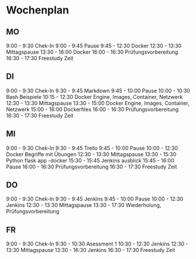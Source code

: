 # Wochenplan

## MO

9:00 - 9:30 Chek-In
9:00 - 9:45 Pause
9:45 - 12:30 Docker
12:30 - 13:30 Mittagspause
13:30 - 16:00 Docker
16:00 - 16:30 Prüfungsvorbereitung
16:30 - 17:30 Freestudy Zeit

## DI

9:00 - 9:30 Chek-In
9:30 - 9:45 Markdown
9:45 - 10:00 Pause
10:00 - 10:30 Bash Beispiele
10:15 - 12:30 Docker Engine, Images, Container, Netzwerk
12:30 - 13:30 Mittagspause
13:30 - 15:00 Docker Engine, Images, Container, Netzwerk
15:00 - 16:00 Dockerfiles
16:00 - 16:30 Prüfungsvorbereitung
16:30 - 17:30 Freestudy Zeit

## MI

9:00 - 9:30 Chek-In
9:30 - 9:45 Trello
9:45 - 10:00 Pause
10:00 - 12:30 Docker Begriffe mit Übungen
12:30 - 13:30 Mittagspause
13:30 - 15:30 Python flask app -docker
15:30 - 15:45 Jenkins ausblick
15:45 - 16:00 Pause
16:00 - 16:30 Prüfungsvorbereitung
16:30 - 17:30 Freestudy Zeit

## DO

9:00 - 9:30 Chek-In
9:30 - 9:45 Jenkins
9:45 - 10:00 Pause
10:00 - 12:30 Jenkins
12:30 - 13:30 Mittagspause
13:30 - 17:30 Wiederholung, Prüfungsvorbereitung

## FR

9:00 - 9:30 Chek-In
9:30 - 10:30 Asessment 1
10:30 - 12:30 Jenkins
12:30 - 13:30 Mittagspause
13:30 - 16:30 Jenkins
16:30 - 17:30 Freestudy Zeit
